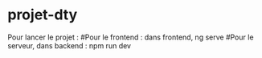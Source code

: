# projet-dty
Pour lancer le projet :
#Pour le frontend : dans frontend, ng serve
#Pour le serveur, dans backend :    npm run dev   





